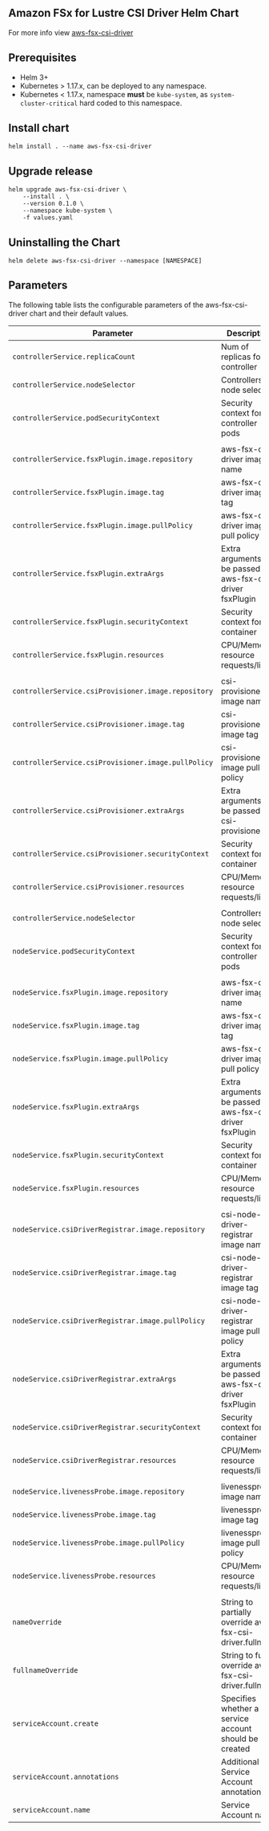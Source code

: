 
## Amazon FSx for Lustre CSI Driver Helm Chart
For more info view [aws-fsx-csi-driver](https://github.com/kubernetes-sigs/aws-fsx-csi-driver)

## Prerequisites
- Helm 3+
- Kubernetes > 1.17.x, can be deployed to any namespace.
- Kubernetes < 1.17.x, namespace **must** be `kube-system`, as `system-cluster-critical` hard coded to this namespace.
## Install chart
```shell script
helm install . --name aws-fsx-csi-driver
```

## Upgrade release
```shell script
helm upgrade aws-fsx-csi-driver \
    --install . \
    --version 0.1.0 \
    --namespace kube-system \
    -f values.yaml
```
## Uninstalling the Chart
```shell script
helm delete aws-fsx-csi-driver --namespace [NAMESPACE]
```
## Parameters

The following table lists the configurable parameters of the aws-fsx-csi-driver chart and their default values.

| Parameter                                             | Description                                                   | Default                                    |
| ------------------------------------------------------| ------------------------------------------------------------- | ------------------------------------------ |
| `controllerService.replicaCount`                      | Num of replicas for controller                                | `2`                                        |
| `controllerService.nodeSelector`                      | Controllers node selector                                     | `beta.kubernetes.io/os: linux`             |
| `controllerService.podSecurityContext`                | Security context for controller pods                          | `{}`                                       |
|                                                       |                                                               |                                            |
| `controllerService.fsxPlugin.image.repository`        | aws-fsx-csi-driver image name                                 | `amazon/aws-fsx-csi-driver`                |
| `controllerService.fsxPlugin.image.tag`               | aws-fsx-csi-driver image tag                                  | `latest`                                   |
| `controllerService.fsxPlugin.image.pullPolicy`        | aws-fsx-csi-driver image pull policy                          | `IfNotPresent`                             |
| `controllerService.fsxPlugin.extraArgs`               | Extra arguments to be passed to aws-fsx-csi-driver fsxPlugin  | `--logtostderr --v=5`                      |
| `controllerService.fsxPlugin.securityContext`         | Security context for the container                            | `{}`                                       |
| `controllerService.fsxPlugin.resources`               | CPU/Memory resource requests/limits                           | `{}`                                       |
|                                                       |                                                               |                                            |
| `controllerService.csiProvisioner.image.repository`   | csi-provisioner image name                                    | `quay.io/k8scsi/csi-provisioner`           |
| `controllerService.csiProvisioner.image.tag`          | csi-provisioner image tag                                     | `v1.3.0`                                   |
| `controllerService.csiProvisioner.image.pullPolicy`   | csi-provisioner image pull policy                             | `IfNotPresent`                             |
| `controllerService.csiProvisioner.extraArgs`          | Extra arguments to be passed to csi-provisioner               | `--timeout=5m --v=5 --enable-leader-election --leader-election-type=leases`|
| `controllerService.csiProvisioner.securityContext`    | Security context for the container                            | `{}`                                       |
| `controllerService.csiProvisioner.resources`          | CPU/Memory resource requests/limits                           | `{}`                                       |
|                                                       |                                                               |                                            |
| `controllerService.nodeSelector`                      | Controllers node selector                                     | `beta.kubernetes.io/os: linux`             |
| `nodeService.podSecurityContext`                      | Security context for controller pods                          | `{}`                                       |
|                                                       |                                                               |                                            |
| `nodeService.fsxPlugin.image.repository`              | aws-fsx-csi-driver image name                                 | `amazon/aws-fsx-csi-driver`                |
| `nodeService.fsxPlugin.image.tag`                     | aws-fsx-csi-driver image tag                                  | `latest`                                   |
| `nodeService.fsxPlugin.image.pullPolicy`              | aws-fsx-csi-driver image pull policy                          | `IfNotPresent`                             |
| `nodeService.fsxPlugin.extraArgs`                     | Extra arguments to be passed to aws-fsx-csi-driver fsxPlugin  | `--logtostderr --v=5`                      |
| `nodeService.fsxPlugin.securityContext`               | Security context for the container                            | `privileged: true`                         |
| `nodeService.fsxPlugin.resources`                     | CPU/Memory resource requests/limits                           | `{}`                                       |
|                                                       |                                                               |                                            |
| `nodeService.csiDriverRegistrar.image.repository`     | csi-node-driver-registrar image name                          | `quay.io/k8scsi/csi-node-driver-registrar` |
| `nodeService.csiDriverRegistrar.image.tag`            | csi-node-driver-registrar image tag                           | `v1.1.0`                                   |
| `nodeService.csiDriverRegistrar.image.pullPolicy`     | csi-node-driver-registrar image pull policy                   | `IfNotPresent`                             |
| `nodeService.csiDriverRegistrar.extraArgs`            | Extra arguments to be passed to aws-fsx-csi-driver fsxPlugin  | `--v=5`                                    |
| `nodeService.csiDriverRegistrar.securityContext`      | Security context for the container                            | `{}`                                       |
| `nodeService.csiDriverRegistrar.resources`            | CPU/Memory resource requests/limits                           | `{}`                                       |
|                                                       |                                                               |                                            |
| `nodeService.livenessProbe.image.repository`          | livenessprobe image name                                      | `quay.io/k8scsi/livenessprobe`             |
| `nodeService.livenessProbe.image.tag`                 | livenessprobe image tag                                       | `v1.1.0`                                   |
| `nodeService.livenessProbe.image.pullPolicy`          | livenessprobe image pull policy                               | `Always`                                   |
| `nodeService.livenessProbe.resources`                 | CPU/Memory resource requests/limits                           | `{}`                                       |
|                                                       |                                                               |                                            |
| `nameOverride`                                        | String to partially override aws-fsx-csi-driver.fullname      | `""`                                       |
| `fullnameOverride`                                    | String to fully override aws-fsx-csi-driver.fullname          | `""`                                       |
| `serviceAccount.create`                               | Specifies whether a service account should be created         | `true`                                     |
| `serviceAccount.annotations`                          | Additional Service Account annotations                        | `{}`                                       |
| `serviceAccount.name`                                 | Service Account name                                          | `fsx-csi-controller-sa`                    |
